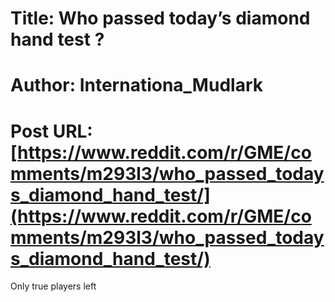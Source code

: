 # Title: Who passed today’s diamond hand test ?
# Author: Internationa_Mudlark
# Post URL: [https://www.reddit.com/r/GME/comments/m293l3/who_passed_todays_diamond_hand_test/](https://www.reddit.com/r/GME/comments/m293l3/who_passed_todays_diamond_hand_test/)


Only true players left
